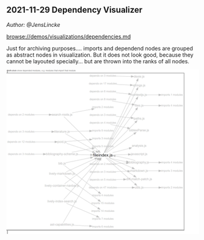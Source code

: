 ## 2021-11-29 Dependency Visualizer
*Author: @JensLincke*


<browse://demos/visualizations/dependencies.md>

Just for archiving purposes.... imports and dependend nodes are grouped as abstract nodes in visualization. But it does not look good, because they cannot be layouted specially... but are thrown into the ranks of all nodes.

![](file-dependecny-with-nodes-as-ui.png)